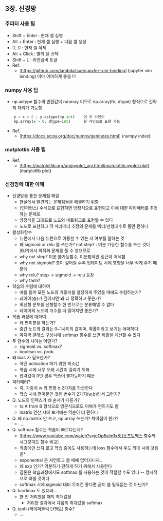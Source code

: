 ## 3장. 신경망

### 주피터 사용 팁
* Shift + Enter : 현재 셀 실행
* Alt + Enter   : 현재 셀 실행 + 다음 셀 생성
* D, D          : 현재 셀 삭제
* Alt + Click   : 멀티 셀 선택
* Shift + L     : 라인넘버 토글
* Ref.
    * [https://github.com/lambdalisue/jupyter-vim-binding] (jupyter vim binding) 어마 어마하게 좋음 !!!

### numpy 사용 팁
* np.astype 함수의 반환값이 ndarray 이므로 np.array(fn, dtype) 형식으로 간략히 처리가 가능함
```python
    y = x > 0 ; y.astype(np.int)    이 두 라인이
    np.array(x > 0, dtype=int)      한 라인으로 표현 가능
```
* Ref.
    * [https://docs.scipy.org/doc/numpy/genindex.html] (numpy index)

### matplotlib 사용 팁
* Ref.
    * [https://matplotlib.org/api/pyplot_api.html#matplotlib.pyplot.plot] (matplotlib plot)

### 신경망에 대한 이해
* 신경망을 통한 문제점 해결
    * 현실에서 발견되는 문제점들을 해결하기 위함
    * (인퍼런스) 수식으로 표현하면 방정식으로 표현되고 이에 대한 파라메터를 추정하는 문제로 
    * 방정식을 그래프로 노드와 네트워크로 표현할 수 있다
    * 노드로 표현하고 각 파라메터 추정의 문제를 벡터/선형대수로 풀면 편하다
* 활성화함수
    * 뉴런에서 다음 뉴런으로 이동할 수 있는 지 여부를 말하는 것
    * 왜 sigmoid or relu 를 쓰는가? not step?
     : 미분 가능한 함수를 쓰는 것이 (B.P)에서 최적화 문제를 풀 수 있으므로
    * why not step? 미분 불가능함수, 이분법적인 접근이 어색함
    * why not sigmoid? 층이 깊어질 수록 업데이트 시에 영향을 너무 적게 주기 때문에 
    * why relu? step -> sigmoid -> relu 등장
    * why tanh?
* 학습의 수렴에 대하여
    * 예를 들어 모든 노드의 가중치를 일정하게 주었을 때에도 수렴하는가?
    * 레이어(층)가 깊어지면 왜 더 정확하고 좋은가?
    * 비선형 분포를 선형함수 한 번으로는 분류해낼 수 없다
    * 레이어의 노드의 개수를 더 많아지면 좋은가?
* 학습 과정에 대하여
    * 왜 편미분을 하는가?
    * 중간 노드의 결과는 0~1사이의 값이며, 확률이라고 보기는 애매하다
    * 마지막 클래스 구성시에 softmax 함수를 쓰면 확률을 계산할 수 있다
* 두 함수의 차이는 어떤가?
    * sigmoid vs. softmax?
    * boolean vs. prob.
* 왜 bias 가 필요한가?
    * 어떤 activation 하기 위한 최소값
    * 학습 시에 너무 오래 시간이 걸리기 위해
    * 입력값이 0인 경우 학습이 불가능하기 떄문
* 파라메터?
    * 즉, 가중치 w 와 편향 b 2가지를 학습한다
    * 학습 시에 편미분인 것은 변수가 2가지(w,b)라서 그런가?
* Q. 노드의 인덱스가 왜 순서가 다른가?
    * to A from B 형식으로 영문식으로도 이해가 편하기도 함
    * matrix 연산 시에 보기에는 역순이 더 편하다
* Q. 왜 np.matrix 안 쓰고, np.array 쓰는가? 차이점이 뭔가?
    * ...
* Q. softmax 함수는 학습이 빠르다는데?
    * [https://www.youtube.com/watch?v=jeOp8aIm1x8](소프트맥스 함수와 시그모이드 함수 비교)
    * 최종에만 쓰지 않고 학습 중에도 사용하는데 loss 함수에서 우도 최대 시에 덧셈을*
    * exponential 은 자연로그 쓸 때에 없어지니까..
    * 왜 exp 인가? 약분하기 편하게 하기 위해서 사용한다
    * 결론은 학습과정에서도 softmax 를 사용하는 것이 적절할 수도 있다 -- 명시적으로 빠를 것이다
    * softmax 시에 sigmoid 대비 무조건 좋다면 굳이 쓸 필요없는 것 아닌가?
* Q. hardmax 도 있더라...
    * 한 번 처리했을 때의 최대값을 
        * 처리한 결과에서 다음의 최대값을 softmax
* Q. tanh (하이퍼볼릭 탄젠트) 함수?
    * ...


